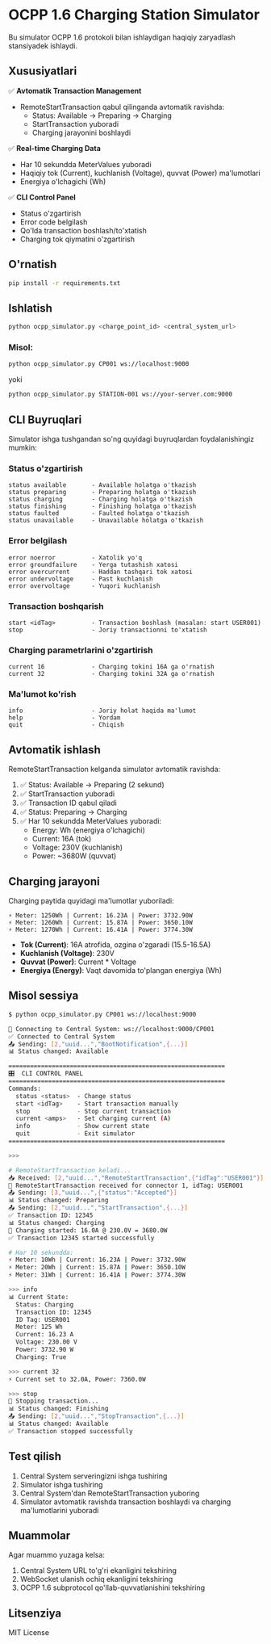 # OCPP 1.6 Charging Station Simulator

Bu simulator OCPP 1.6 protokoli bilan ishlaydigan haqiqiy zaryadlash stansiyadek ishlaydi.

## Xususiyatlari

✅ **Avtomatik Transaction Management**
- RemoteStartTransaction qabul qilinganda avtomatik ravishda:
  - Status: Available → Preparing → Charging
  - StartTransaction yuboradi
  - Charging jarayonini boshlaydi

✅ **Real-time Charging Data**
- Har 10 sekundda MeterValues yuboradi
- Haqiqiy tok (Current), kuchlanish (Voltage), quvvat (Power) ma'lumotlari
- Energiya o'lchagichi (Wh)

✅ **CLI Control Panel**
- Status o'zgartirish
- Error code belgilash
- Qo'lda transaction boshlash/to'xtatish
- Charging tok qiymatini o'zgartirish

## O'rnatish

```bash
pip install -r requirements.txt
```

## Ishlatish

```bash
python ocpp_simulator.py <charge_point_id> <central_system_url>
```

### Misol:

```bash
python ocpp_simulator.py CP001 ws://localhost:9000
```

yoki

```bash
python ocpp_simulator.py STATION-001 ws://your-server.com:9000
```

## CLI Buyruqlari

Simulator ishga tushgandan so'ng quyidagi buyruqlardan foydalanishingiz mumkin:

### Status o'zgartirish
```
status available       - Available holatga o'tkazish
status preparing       - Preparing holatga o'tkazish
status charging        - Charging holatga o'tkazish
status finishing       - Finishing holatga o'tkazish
status faulted         - Faulted holatga o'tkazish
status unavailable     - Unavailable holatga o'tkazish
```

### Error belgilash
```
error noerror          - Xatolik yo'q
error groundfailure    - Yerga tutashish xatosi
error overcurrent      - Haddan tashqari tok xatosi
error undervoltage     - Past kuchlanish
error overvoltage      - Yuqori kuchlanish
```

### Transaction boshqarish
```
start <idTag>          - Transaction boshlash (masalan: start USER001)
stop                   - Joriy transactionni to'xtatish
```

### Charging parametrlarini o'zgartirish
```
current 16             - Charging tokini 16A ga o'rnatish
current 32             - Charging tokini 32A ga o'rnatish
```

### Ma'lumot ko'rish
```
info                   - Joriy holat haqida ma'lumot
help                   - Yordam
quit                   - Chiqish
```

## Avtomatik ishlash

RemoteStartTransaction kelganda simulator avtomatik ravishda:

1. ✅ Status: Available → Preparing (2 sekund)
2. ✅ StartTransaction yuboradi
3. ✅ Transaction ID qabul qiladi
4. ✅ Status: Preparing → Charging
5. ✅ Har 10 sekundda MeterValues yuboradi:
   - Energy: Wh (energiya o'lchagichi)
   - Current: 16A (tok)
   - Voltage: 230V (kuchlanish)
   - Power: ~3680W (quvvat)

## Charging jarayoni

Charging paytida quyidagi ma'lumotlar yuboriladi:

```
⚡ Meter: 1250Wh | Current: 16.23A | Power: 3732.90W
⚡ Meter: 1260Wh | Current: 15.87A | Power: 3650.10W
⚡ Meter: 1270Wh | Current: 16.41A | Power: 3774.30W
```

- **Tok (Current)**: 16A atrofida, ozgina o'zgaradi (15.5-16.5A)
- **Kuchlanish (Voltage)**: 230V
- **Quvvat (Power)**: Current * Voltage
- **Energiya (Energy)**: Vaqt davomida to'plangan energiya (Wh)

## Misol sessiya

```bash
$ python ocpp_simulator.py CP001 ws://localhost:9000

🔌 Connecting to Central System: ws://localhost:9000/CP001
✅ Connected to Central System
📤 Sending: [2,"uuid...","BootNotification",{...}]
📊 Status changed: Available

============================================================
🎛️  CLI CONTROL PANEL
============================================================
Commands:
  status <status>  - Change status
  start <idTag>    - Start transaction manually
  stop             - Stop current transaction
  current <amps>   - Set charging current (A)
  info             - Show current state
  quit             - Exit simulator
============================================================

>>> 

# RemoteStartTransaction keladi...
📥 Received: [2,"uuid...","RemoteStartTransaction",{"idTag":"USER001"}]
🚀 RemoteStartTransaction received for connector 1, idTag: USER001
📤 Sending: [3,"uuid...",{"status":"Accepted"}]
📊 Status changed: Preparing
📤 Sending: [2,"uuid...","StartTransaction",{...}]
✅ Transaction ID: 12345
📊 Status changed: Charging
🔋 Charging started: 16.0A @ 230.0V = 3680.0W
✅ Transaction 12345 started successfully

# Har 10 sekundda:
⚡ Meter: 10Wh | Current: 16.23A | Power: 3732.90W
⚡ Meter: 20Wh | Current: 15.87A | Power: 3650.10W
⚡ Meter: 31Wh | Current: 16.41A | Power: 3774.30W

>>> info
📊 Current State:
  Status: Charging
  Transaction ID: 12345
  ID Tag: USER001
  Meter: 125 Wh
  Current: 16.23 A
  Voltage: 230.00 V
  Power: 3732.90 W
  Charging: True

>>> current 32
⚡ Current set to 32.0A, Power: 7360.0W

>>> stop
🛑 Stopping transaction...
📊 Status changed: Finishing
📤 Sending: [2,"uuid...","StopTransaction",{...}]
📊 Status changed: Available
✅ Transaction stopped successfully
```

## Test qilish

1. Central System serveringizni ishga tushiring
2. Simulator ishga tushiring
3. Central System'dan RemoteStartTransaction yuboring
4. Simulator avtomatik ravishda transaction boshlaydi va charging ma'lumotlarini yuboradi

## Muammolar

Agar muammo yuzaga kelsa:

1. Central System URL to'g'ri ekanligini tekshiring
2. WebSocket ulanish ochiq ekanligini tekshiring
3. OCPP 1.6 subprotocol qo'llab-quvvatlanishini tekshiring

## Litsenziya

MIT License
